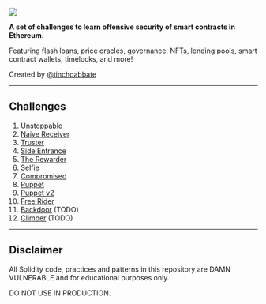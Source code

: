 ![](cover.png)

**A set of challenges to learn offensive security of smart contracts in Ethereum.**

Featuring flash loans, price oracles, governance, NFTs, lending pools, smart contract wallets, timelocks, and more!

Created by [@tinchoabbate](https://twitter.com/tinchoabbate)

---
## Challenges

1. [Unstoppable](./test/01-unstoppable)
2. [Naive Receiver](./test/02-naive-receiver)
3. [Truster](./test/03-truster)
4. [Side Entrance](./test/04-side-entrance)
5. [The Rewarder](./test/05-the-rewarder)
6. [Selfie](./test/06-selfie)
7. [Compromised](./test/07-compromised)
8. [Puppet](./test/08-puppet)
9. [Puppet v2](./test/09-puppet-v2)
10. [Free Rider](./test/10-free-rider)
11. [Backdoor](./test/11-backdoor) (TODO)
12. [Climber](./test/12-climber) (TODO)

---
## Disclaimer

All Solidity code, practices and patterns in this repository are DAMN VULNERABLE and for educational purposes only.

DO NOT USE IN PRODUCTION.
